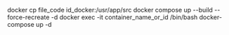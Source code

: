 docker cp file_code id_docker:/usr/app/src
docker compose up --build --force-recreate -d
docker exec -it container_name_or_id /bin/bash
docker-compose up -d
